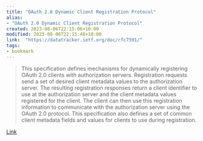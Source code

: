 ```yaml
---
title: "OAuth 2.0 Dynamic Client Registration Protocol"
alias:
- "OAuth 2.0 Dynamic Client Registration Protocol"
created: 2023-08-06T22:15:06+10:00
modified: 2023-08-06T22:15:48+10:00
link:  "https://datatracker.ietf.org/doc/rfc7591/"
tags:
- bookmark
---
```


> This specification defines mechanisms for dynamically registering OAuth 2.0 clients with authorization servers.  Registration requests send a set of desired client metadata values to the authorization server.  The resulting registration responses return a client identifier to use at the authorization server and the client metadata values registered for the client.  The client can then use this registration information to communicate with the authorization server using the OAuth 2.0 protocol.  This specification also defines a set of common client metadata fields and values for clients to use during registration.

[Link](https://datatracker.ietf.org/doc/rfc7591/)
